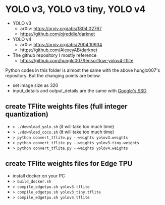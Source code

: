 # YOLO v3, YOLO v3 tiny, YOLO v4

- YOLO v3
    - arXiv: https://arxiv.org/abs/1804.02767
    - https://github.com/pjreddie/darknet
- YOLO v4
    - arXiv: https://arxiv.org/abs/2004.10934
    - https://github.com/AlexeyAB/darknet
- The github repository I mostly reference
    - https://github.com/hunglc007/tensorflow-yolov4-tflite

Python codes in this folder is almost the same
with the above hunglc007's repository.
But the changing points are below.

- set image size as 320
- input_details and output_details are the same with [Google's SSD](https://github.com/google-coral/examples-camera)

## create TFlite weights files (full integer quantization)

- `> ./download_yolo.sh` (it will take too much time)
- `> ./download_coco.sh` (it will take too much time)
- `> python convert_tflite.py --weights yolov3.weights`
- `> python convert_tflite.py --weights yolov3-tiny.weights`
- `> python convert_tflite.py --weights yolov4.weights`

## create TFlite weights files for Edge TPU

- install docker on your PC
- `> build_docker.sh`
- `> compile_edgetpu.sh yolov3.tflite`
- `> compile_edgetpu.sh yolov3_tiny.tflite`
- `> compile_edgetpu.sh yolov4.tflite`
